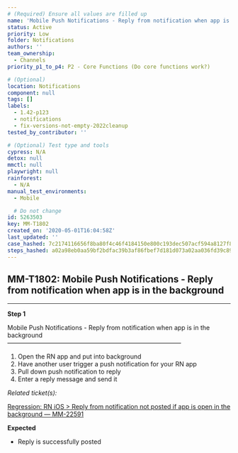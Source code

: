 ```yaml
---
# (Required) Ensure all values are filled up
name: 'Mobile Push Notifications - Reply from notification when app is in the background'
status: Active
priority: Low
folder: Notifications
authors: ''
team_ownership:
  - Channels
priority_p1_to_p4: P2 - Core Functions (Do core functions work?)

# (Optional)
location: Notifications
component: null
tags: []
labels:
  - 1.42-p123
  - notifications
  - fix-versions-not-empty-2022cleanup
tested_by_contributor: ''

# (Optional) Test type and tools
cypress: N/A
detox: null
mmctl: null
playwright: null
rainforest:
  - N/A
manual_test_environments:
  - Mobile

  # Do not change
id: 5263503
key: MM-T1802
created_on: '2020-05-01T16:04:58Z'
last_updated: ''
case_hashed: 7c2174116656f8ba80f4c46f4184150e800c193dec507acf594a8127f88bb23859b1ae1f9eebaf6bb19e50130c7ad558
steps_hashed: a02a98eb0aa59bf2bdfac39b3af86fbef7d181d073a02aa036fd39c8914df5fb9d769de9d1f7e440525da549597dfd12
---
```


<!-- (Auto-generated) Based on frontmatter's "key" and "name" -->

## MM-T1802: Mobile Push Notifications - Reply from notification when app is in the background

---

**Step 1**

Mobile Push Notifications - Reply from notification when app is in the background\
————————————————————————————

1. Open the RN app and put into background
2. Have another user trigger a push notification for your RN app
3. Pull down push notification to reply
4. Enter a reply message and send it

_Related ticket(s):_

[Regression: RN iOS > Reply from notification not posted if app is open in the background — MM-22591](https://mattermost.atlassian.net/browse/MM-22591)

**Expected**

- Reply is successfully posted
